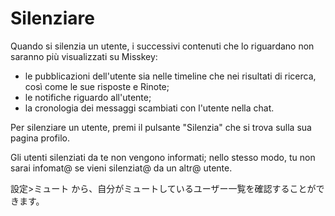 # Silenziare

Quando si silenzia un utente, i successivi contenuti che lo riguardano non saranno più visualizzati su Misskey:

* le pubblicazioni dell'utente sia nelle timeline che nei risultati di ricerca, così come le sue risposte e Rinote;
* le notifiche riguardo all'utente;
* la cronologia dei messaggi scambiati con l'utente nella chat.

Per silenziare un utente, premi il pulsante "Silenzia" che si trova sulla sua pagina profilo.

Gli utenti silenziati da te non vengono informati; nello stesso modo, tu non sarai infomat@ se vieni silenziat@ da un altr@ utente.

設定>ミュート から、自分がミュートしているユーザー一覧を確認することができます。

